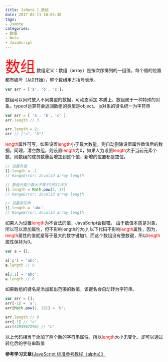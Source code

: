 ```yaml
---
title: JsNote_1_数组
date: 2017-04-11 16:03:30
tags:
- JsNote
categories:
- 数组
- Note
- JavaScript
---
```

<font size = 18 color="#FF0000">数组</font>
数组定义：数组（array）是按次序排列的一组值。每个值的位置都有编号（从0开始），整个数组用方括号表示。
``` JavaScript
var arr = ['a', 'b', 'c'];
```
数组可以同时放入不同类型的数据，可动态添加
本质上，数组属于一种特殊的对象。typeof运算符会返回数组的类型是object。
js对象的键名统一为字符串
``` JavaScript
var arr = [ 'a', 'b', 'c' ];
arr.length // 3

arr.length = 2;
arr // ["a", "b"]
```
<font color="#FF0000">length</font>属性可写，如果设置<font color="#FF0000">length</font>小于最大数量，则自动删除设置属性数值后的数据，同理，清空数组，则设置<font color="#FF0000">length</font>为0，如果人为设置<font color="#FF0000">length</font>大于当前元素个数，则数组的成员数量会增加到这个值，新增的位置都是空位。
``` JavaScript
// 设置负值
[].length = -1
// RangeError: Invalid array length

// 数组元素个数大于等于2的32次方
[].length = Math.pow(2, 32)
// RangeError: Invalid array length

// 设置字符串
[].length = 'abc'
// RangeError: Invalid array length
```
如果人为设置<font color="#FF0000">length</font>为不合法的值，JavaScript会报错。
由于数值本质是对象，所以可以添加属性，但不影响length的大小,以下代码不影响<font color="#FF0000">length</font>属性，因为，<font color="#FF0000">length</font>属性的值就是等于最大的数字键加1，而这个数组没有整数键，所以<font color="#FF0000">length</font>属性保持为0。
``` JavaScript
var a = [];

a['p'] = 'abc';
a.length // 0

a[2.1] = 'abc';
a.length // 0
```
如果数组的键名是添加超出范围的数值，该键名会自动转为字符串。
``` JavaScript
var arr = [];
arr[-1] = 'a';
arr[Math.pow(2, 32)] = 'b';

arr.length // 0
arr[-1] // "a"
arr[4294967296] // "b"
```
以上代码相当于添加了两个新的字符串属性，所以<font color="#FF0000">length</font>大小无变化，却可以通过转化后的字符串取值


<b>参考学习文章</b><a href="http://javascript.ruanyifeng.com/grammar/array.html" target="_blank">《JavaScript 标准参考教程（alpha）》</a>
